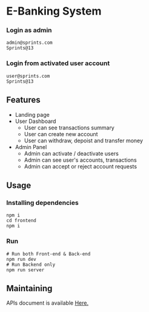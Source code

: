 ﻿# E-Banking System

<!-- Sprints online banking web application Project built with MERN Stack. You can visit the live site on https://expensive-sun-hat-elk.cyclic.app/ -->

### Login as admin

```
admin@sprints.com
Sprints@13
```

### Login from activated user account

```
user@sprints.com
Sprints@13
```

## Features

- Landing page
- User Dashboard
  - User can see transactions summary
  - User can create new account
  - User can withdraw, depoist and transfer money
- Admin Panel
  - Admin can activate / deactivate users
  - Admin can see user's accounts, transactions
  - Admin can accept or reject account requests

## Usage

### Installing dependencies

```
npm i
cd frontend
npm i
```

### Run

```
# Run both Front-end & Back-end
npm run dev
# Run Backend only
npm run server
```

## Maintaining

APIs document is available [Here.](https://documenter.getpostman.com/view/20795624/Uz5FHbSg)

